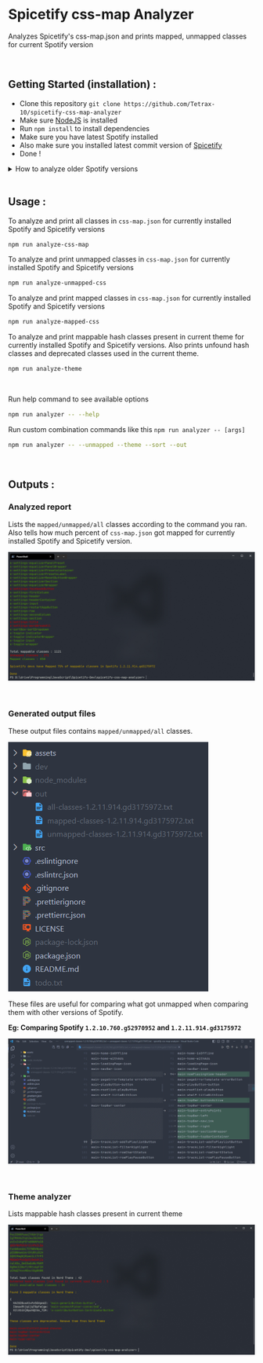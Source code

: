 # Spicetify css-map Analyzer

Analyzes Spicetify's css-map.json and prints mapped, unmapped classes for current Spotify version

<br />

## Getting Started (installation) :

-   Clone this repository `git clone https://github.com/Tetrax-10/spicetify-css-map-analyzer`
-   Make sure [NodeJS](https://nodejs.org/) is installed
-   Run `npm install` to install dependencies
-   Make sure you have latest Spotify installed
-   Also make sure you installed latest commit version of [Spicetify](https://github.com/spicetify/spicetify-cli)
-   Done !

<details>
  <summary>How to analyze older Spotify versions</summary>

<br />

If you want to analyze older versions of Spotify, then install the appropriate version of Spicetify for the version of Spotify you want to analyze. To know the appropriate Spicetify version just skim through the Spicetify [releases](https://github.com/spicetify/spicetify-cli/releases) section.

**Eg** : To analyze `Spotify 1.2.7.1277.g2b3ce637` you should install Spicetify [v2.16.2](https://github.com/spicetify/spicetify-cli/releases/tag/v2.16.2)

![analyze 1.2.7](https://raw.githubusercontent.com/Tetrax-10/spicetify-css-map-analyzer/main/assets/analyze-older-version.png)

### How to install older Spiceify versions?

-   Just clone `spicetify-cli` repo by `git clone https://github.com/spicetify/spicetify-cli`
-   Choose the version you wanna install with `VScode branches`
-   then run `go build -o spicetify.exe` to build Spicetify
-   then cd to `spicetify-css-map-analyzer` and run `npm run analyze-css-map`

![install older spicetify versions](https://raw.githubusercontent.com/Tetrax-10/spicetify-css-map-analyzer/main/assets/install-older-spicetify-versions.png)

</details>

<br />

## Usage :

To analyze and print all classes in `css-map.json` for currently installed Spotify and Spicetify versions

```sh
npm run analyze-css-map
```

To analyze and print unmapped classes in `css-map.json` for currently installed Spotify and Spicetify versions

```sh
npm run analyze-unmapped-css
```

To analyze and print mapped classes in `css-map.json` for currently installed Spotify and Spicetify versions

```sh
npm run analyze-mapped-css
```

To analyze and print mappable hash classes present in current theme for currently installed Spotify and Spicetify versions. Also prints unfound hash classes and deprecated classes used in the current theme.

```sh
npm run analyze-theme
```

<br />

Run help command to see available options

```sh
npm run analyzer -- --help
```

Run custom combination commands like this `npm run analyzer -- [args]`

```sh
npm run analyzer -- --unmapped --theme --sort --out
```

<br />

## Outputs :

### Analyzed report

Lists the `mapped/unmapped/all` classes according to the command you ran. Also tells how much percent of `css-map.json` got mapped for currently installed Spotify and Spicetify version.

![analyzed result](https://raw.githubusercontent.com/Tetrax-10/spicetify-css-map-analyzer/main/assets/analyzed-result.png)

<br />

### Generated output files

These output files contains `mapped/unmapped/all` classes.

![output files](https://raw.githubusercontent.com/Tetrax-10/spicetify-css-map-analyzer/main/assets/generate-output-files.png)

These files are useful for comparing what got unmapped when comparing them with other versions of Spotify.

**Eg: Comparing Spotify `1.2.10.760.g52970952` and `1.2.11.914.gd3175972`**

![compare output files](https://raw.githubusercontent.com/Tetrax-10/spicetify-css-map-analyzer/main/assets/compare-output-files.png)

<br />

### Theme analyzer

Lists mappable hash classes present in current theme

![compare output files](https://raw.githubusercontent.com/Tetrax-10/spicetify-css-map-analyzer/main/assets/theme-analyzer.png)
